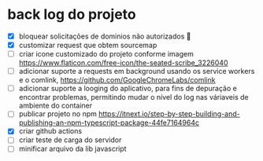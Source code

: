 # back log do projeto

- [x] bloquear solicitações de dominios não autorizados :tada:
- [x] customizar request que obtem sourcemap
- [ ] criar icone customizado do projeto conforme imagem https://www.flaticon.com/free-icon/the-seated-scribe_3226040
- [ ] adicionar suporte a requests em background usando os service workers e o comlink, https://github.com/GoogleChromeLabs/comlink
- [ ] adicionar suporte a looging do aplicativo, para fins de depuração e encontrar problemas, permitindo mudar o nível do log nas váriaveis de ambiente do container
- [ ] publicar projeto no npm https://itnext.io/step-by-step-building-and-publishing-an-npm-typescript-package-44fe7164964c
- [x] criar github actions
- [ ] criar teste de carga do servidor 
- [ ] minificar arquivo da lib javascript